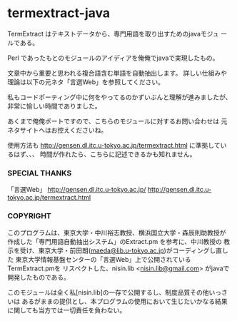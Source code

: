 # termextract-java
 TermExtract はテキストデータから、専門用語を取り出すためのjavaモジュ
  ールである。

 Perl であったもとのモジュールのアイディアを俺俺でjavaで実現したもの。
 
 文章中から重要と思われる複合語含む単語を自動抽出します。
 詳しい仕組みや理論は以下の元ネタ「言選Web」を参照してください。

 私もコードポーティング中に何をやってるのかずいぶんと理解が進みましたが、
非常に愉しい時間でありました。
 
 あくまで俺俺ポートですので、こちらのモジュールに対するお問い合わせは
元ネタサイトへはお控えくださいね。

 使用方法も http://gensen.dl.itc.u-tokyo.ac.jp/termextract.html に準拠しているはず、、、
時間が作れたら、こちらに記述できるかも知れません。


### SPECIAL THANKS
「言選Web」
http://gensen.dl.itc.u-tokyo.ac.jp/
http://gensen.dl.itc.u-tokyo.ac.jp/termextract.html


### COPYRIGHT

 このプログラムは、東京大学・中川裕志教授、横浜国立大学・森辰則助教授が
作成した「専門用語自動抽出システム」のExtract.pm  を参考に、中川教授の
教示を受け、東京大学・前田朗(maeda@lib.u-tokyo.ac.jp)がコーディングし直した
東京大学情報基盤センターの「言選Web」上で公開されているTermExtract.pmを
 リスペクトした、nisin.lib &lt;nisin.lib@gmail.com&gt; がjavaで開発したものである。

 このモジュールは全く私[nisin.lib]の一存で公開するし、制度品質その他いっさいは
あるがままの提供とし、本プログラムの使用において生じたいかなる結果
に関しても当方では一切責任を負わない。
